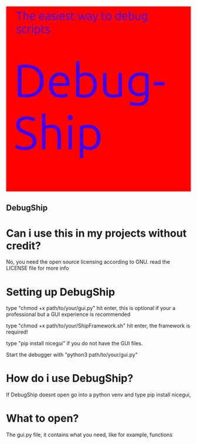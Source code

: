![Logo](https://raw.githubusercontent.com/electric-otter/Images/refs/heads/main/debugship.png)
## DebugShip
# Can i use this in my projects without credit?
No, you need the open source licensing according to GNU. read the LICENSE file for more info
# Setting up DebugShip
type "chmod +x path/to/your/gui.py" hit enter, this is optional if your a professional but a GUI experience is recommended

type "chmod +x path/to/your/ShipFramework.sh" hit enter, the framework is required!

type "pip install nicegui" if you do not have the GUI files.

Start the debugger with "python3 path/to/your/gui.py"

# How do i use DebugShip?
If DebugShip doesnt open go into a python venv and type pip install nicegui,
# What to open?
The gui.py file, it contains what you need, like for example, functions
